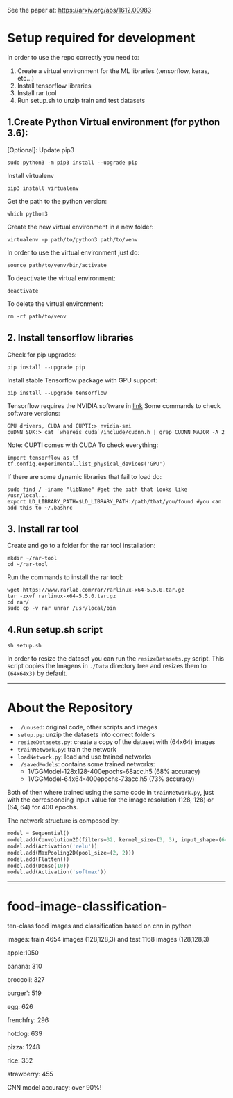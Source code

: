 See the paper at: https://arxiv.org/abs/1612.00983

# Setup required for development
In order to use the repo correctly you need to:
1. Create a virtual environment for the ML libraries (tensorflow, keras, etc...)
2. Install tensorflow libraries 
3. Install rar tool
4. Run setup.sh to unzip train and test datasets

## 1.Create Python Virtual environment (for python 3.6):
[Optional]: Update pip3
```
sudo python3 -m pip3 install --upgrade pip
```
Install virtualenv
```
pip3 install virtualenv
```
Get the path to the python version:
```
which python3
```
Create the new virtual environment in a new folder:
```
virtualenv -p path/to/python3 path/to/venv
```
In order to use the virtual environment just do:
```
source path/to/venv/bin/activate
```
To deactivate the virtual environment:
```
deactivate
```
To delete the virtual environment:
```
rm -rf path/to/venv
```


## 2. Install tensorflow libraries
Check for pip upgrades:
```
pip install --upgrade pip
```
Install stable Tensorflow package with GPU support:
```
pip install --upgrade tensorflow
```
Tensorflow requires the NVIDIA software in [link](https://www.tensorflow.org/install/gpu#software_requirements)
Some commands to check software versions:
```
GPU drivers, CUDA and CUPTI:> nvidia-smi
cuDNN SDK:> cat `whereis cuda`/include/cudnn.h | grep CUDNN_MAJOR -A 2
```
Note: CUPTI comes with CUDA
To check everything:
```
import tensorflow as tf
tf.config.experimental.list_physical_devices('GPU')
```
If there are some dynamic libraries that fail to load do:
```
sudo find / -iname "libName" #get the path that looks like /usr/local...
export LD_LIBRARY_PATH=$LD_LIBRARY_PATH:/path/that/you/found #you can add this to ~/.bashrc
```


## 3. Install rar tool
Create and go to a folder for the rar tool installation:
```
mkdir ~/rar-tool
cd ~/rar-tool
```
Run the commands to install the rar tool:
```
wget https://www.rarlab.com/rar/rarlinux-x64-5.5.0.tar.gz
tar -zxvf rarlinux-x64-5.5.0.tar.gz
cd rar/
sudo cp -v rar unrar /usr/local/bin
```
## 4.Run setup.sh script
```
sh setup.sh
```
In order to resize the dataset you can run the `resizeDatasets.py` script.
This script copies the Imagens in `./Data` directory tree and resizes them to `(64x64x3)` by default.

***
# About the Repository
- `./unused`: original code, other scripts and images
- `setup.py`: unzip the datasets into correct folders
- `resizeDatasets.py`: create a copy of the dataset with (64x64) images
- `trainNetwork.py`: train the network
- `loadNetwork.py`: load and use trained networks
- `./savedModels`: contains some trained networks:
  - 1VGGModel-128x128-400epochs-68acc.h5 (68% accuracy)
  - 1VGGModel-64x64-400epochs-73acc.h5 (73% accuracy)

Both of then where trained using the same code in `trainNetwork.py`, just with the corresponding input value for the image resolution (128, 128) or (64, 64) for 400 epochs.

The network structure is composed by:

```python
model = Sequential()
model.add(Convolution2D(filters=32, kernel_size=(3, 3), input_shape=(64, 64, 3)))
model.add(Activation('relu'))
model.add(MaxPooling2D(pool_size=(2, 2)))
model.add(Flatten())
model.add(Dense(10))
model.add(Activation('softmax'))
```


***

# food-image-classification-
ten-class food images and classification based on cnn in python



images: train 4654 images (128,128,3) and test 1168 images (128,128,3)

apple:1050 

banana: 310

broccoli: 327

burger': 519

egg: 626

frenchfry: 296

hotdog: 639

pizza: 1248

rice: 352

strawberry: 455






CNN model accuracy: over 90%!
